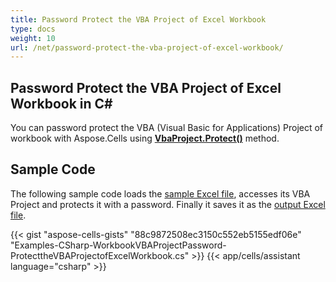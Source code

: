 ```yaml
---
title: Password Protect the VBA Project of Excel Workbook
type: docs
weight: 10
url: /net/password-protect-the-vba-project-of-excel-workbook/
---
```


## **Password Protect the VBA Project of Excel Workbook in C#**

You can password protect the VBA (Visual Basic for Applications) Project of workbook with Aspose.Cells using [**VbaProject.Protect()**](https://reference.aspose.com/cells/net/aspose.cells.vba/vbaproject/methods/protect) method.

## **Sample Code**

The following sample code loads the [sample Excel file](43352067.xlsm), accesses its VBA Project and protects it with a password. Finally it saves it as the [output Excel file](43352068.xlsm).

{{< gist "aspose-cells-gists" "88c9872508ec3150c552eb5155edf06e" "Examples-CSharp-WorkbookVBAProjectPassword-ProtecttheVBAProjectofExcelWorkbook.cs" >}}
{{< app/cells/assistant language="csharp" >}}
